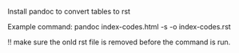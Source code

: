 Install pandoc to convert tables to rst

Example command:
 pandoc index-codes.html -s -o index-codes.rst

 !! make sure the onld rst file is removed before the command is run.
